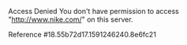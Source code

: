Access Denied You don't have permission to access "http://www.nike.com/" on this server.

Reference #18.55b72d17.1591246240.8e6fc21